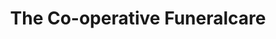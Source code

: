 ---
title: "The Co-operative Funeralcare"
url: /coventry/the-co-operative-funeralcare/
shop: funeral directors
---